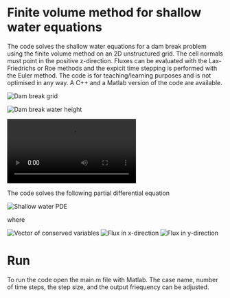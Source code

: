 # Finite volume method for shallow water equations

The code solves the shallow water equations for a dam break problem using the finite volume method on an 2D unstructured grid. The cell normals must point in the positive z-direction. Fluxes can be evaluated with the Lax-Friedrichs or Roe methods and the expicit time stepping is performed with the Euler method. The code is for teaching/learning purposes and is not optimised in any way. A C++ and a Matlab version of the code are available.

![Dam break grid](https://github.com/KBoychev/fvm_shallow_water/blob/master/dam_break_grid.png "Grid")

![Dam break water height](https://github.com/KBoychev/fvm_shallow_water/blob/master/dam_break.png "Water height")

<video controls="true" >
    <source src="https://github.com/KBoychev/fvm_shallow_water/blob/master/dam_break.ogv" type="video/ogg">
</video>

The code solves the following partial differential equation

![Shallow water PDE](https://render.githubusercontent.com/render/math?math=\frac{\partial%20Q}{\partial%20t}%20%2B%20\frac{\partial%20F_{x}}{\partial%20t}%20%2B%20\frac{\partial%20F_{y}}{\partial%20t}=0 "Shallow water PDE")

where

![Vector of conserved variables](https://render.githubusercontent.com/render/math?math=Q=\{h,hu,hv\}^T "Vector of conserved variables")
![Flux in x-direction](https://render.githubusercontent.com/render/math?math=F_{x}=\{hu,hu^2+\frac{1}{2}gh^2,huv\}^T "Flux in x-direction")
![Flux in y-direction](https://render.githubusercontent.com/render/math?math=F_{y}=\{hv,hvu,hv^2+\frac{1}{2}gh^2\}^T "Flux in y-direction")


# Run

To run the code open the main.m file with Matlab. The case name, number of time steps, the step size, and the output friequency can be adjusted. 

